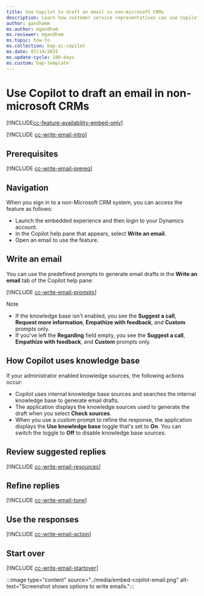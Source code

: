 ```yaml
---
title: Use Copilot to draft an email in non-microsoft CRMs
description: Learn how customer service representatives can use Copilot to draft emails in non-Microsoft CRMs to increase productivity.
author: gandhamm
ms.author: mgandham
ms.reviewer: mgandham
ms.topic: how-to
ms.collection: bap-ai-copilot
ms.date: 07/14/2025
ms.update-cycle: 180-days
ms.custom: bap-template 
---
```


# Use Copilot to draft an email in non-microsoft CRMs

[!INCLUDE[cc-feature-availability-embed-only](../includes/cc-feature-availability-embed-only.md)]


[!INCLUDE [cc-write-email-intro](../../shared/cc-write-email-intro.md)]

## Prerequisites

[!INCLUDE [cc-write-email-prereq](../../shared/cc-write-email-prereq.md)]

## Navigation

When you sign in to a non-Microsoft CRM system, you can access the feature as follows:
   - Launch the embedded experience and then login to your Dynamics account.
   - In the Copilot help pane that appears, select **Write an email**.
   - Open an email to use the feature.
  
## Write an email


 You can use the predefined prompts to generate email drafts in the **Write an email** tab of the Copilot help pane:

[!INCLUDE [cc-write-email-prompts](../../shared/cc-write-email-prompts.md)]

 > [!NOTE]
 > - If the knowledge base isn't enabled, you see the **Suggest a call**, **Request more information**, **Empathize with feedback**, and **Custom** prompts only.
 > - If you've left the **Regarding** field empty, you see the **Suggest a call**, **Empathize with feedback**, and **Custom** prompts only.

## How Copilot uses knowledge base

If your administrator enabled knowledge sources, the following actions occur:
-  Copilot uses internal knowledge base sources and searches the internal knowledge base to generate email drafts. 
- The application displays the knowledge sources used to generate the draft when you select **Check sources**.
- When you use a custom prompt to refine the response, the application displays the **Use knowledge base** toggle that's set to **On**. You can switch the toggle to **Off** to disable knowledge base sources.

## Review suggested replies

[!INCLUDE [cc-write-email-resources](../../shared/cc-write-email-resources.md)]

## Refine replies

[!INCLUDE [cc-write-email-tone](../../shared/cc-write-email-tone.md)]

## Use the responses

[!INCLUDE [cc-write-email-action](../../shared/cc-write-email-action.md)]

## Start over

[!INCLUDE [cc-write-email-startover](../../shared/cc-write-email-startover.md)]


  :::image type="content" source="../media/embed-copilot-email.png" alt-text="Screenshot shows options to write emails.":::
